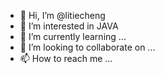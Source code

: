 - 👋 Hi, I’m @litiecheng
- 👀 I’m interested in JAVA
- 🌱 I’m currently learning ...
- 💞️ I’m looking to collaborate on ...
- 📫 How to reach me ...

<!---
litiecheng/litiecheng is a ✨ special ✨ repository because its `README.md` (this file) appears on your GitHub profile.
You can click the Preview link to take a look at your changes.
--->

